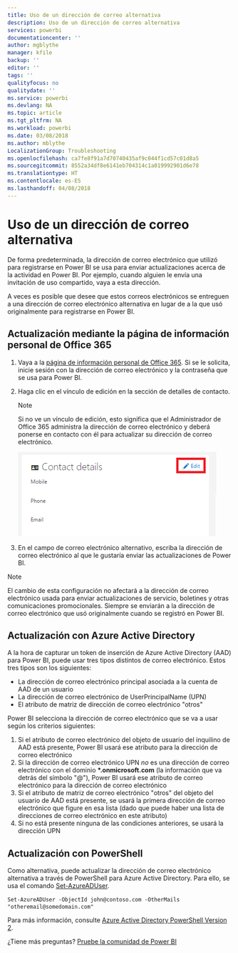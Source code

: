 ```yaml
---
title: Uso de un dirección de correo alternativa
description: Uso de un dirección de correo alternativa
services: powerbi
documentationcenter: ''
author: mgblythe
manager: kfile
backup: ''
editor: ''
tags: ''
qualityfocus: no
qualitydate: ''
ms.service: powerbi
ms.devlang: NA
ms.topic: article
ms.tgt_pltfrm: NA
ms.workload: powerbi
ms.date: 03/08/2018
ms.author: mblythe
LocalizationGroup: Troubleshooting
ms.openlocfilehash: ca7fe8f91a7d70740435af9c044f1cd57c01d8a5
ms.sourcegitcommit: 8552a34df8e6141eb704314c1a019992901d6e78
ms.translationtype: HT
ms.contentlocale: es-ES
ms.lasthandoff: 04/08/2018
---
```

# <a name="using-an-alternate-email-address"></a>Uso de un dirección de correo alternativa
De forma predeterminada, la dirección de correo electrónico que utilizó para registrarse en Power BI se usa para enviar actualizaciones acerca de la actividad en Power BI.  Por ejemplo, cuando alguien le envía una invitación de uso compartido, vaya a esta dirección.

A veces es posible que desee que estos correos electrónicos se entreguen a una dirección de correo electrónico alternativa en lugar de a la que usó originalmente para registrarse en Power BI.

## <a name="updating-through-office-365-personal-info-page"></a>Actualización mediante la página de información personal de Office 365
1. Vaya a la [página de información personal de Office 365](https://portal.office.com/account/#personalinfo).  Si se le solicita, inicie sesión con la dirección de correo electrónico y la contraseña que se usa para Power BI.
2. Haga clic en el vínculo de edición en la sección de detalles de contacto.  
   
   > [!NOTE]
   > Si no ve un vínculo de edición, esto significa que el Administrador de Office 365 administra la dirección de correo electrónico y deberá ponerse en contacto con él para actualizar su dirección de correo electrónico.
   > 
   > 
   
   ![](media/service-admin-alternate-email-address-for-power-bi/contact-details.png)
3. En el campo de correo electrónico alternativo, escriba la dirección de correo electrónico al que le gustaría enviar las actualizaciones de Power BI.

> [!NOTE]
> El cambio de esta configuración no afectará a la dirección de correo electrónico usada para enviar actualizaciones de servicio, boletines y otras comunicaciones promocionales.  Siempre se enviarán a la dirección de correo electrónico que usó originalmente cuando se registró en Power BI.
> 
> 

## <a name="updating-through-azure-active-directory"></a>Actualización con Azure Active Directory
A la hora de capturar un token de inserción de Azure Active Directory (AAD) para Power BI, puede usar tres tipos distintos de correo electrónico. Estos tres tipos son los siguientes:

* La dirección de correo electrónico principal asociada a la cuenta de AAD de un usuario
* La dirección de correo electrónico de UserPrincipalName (UPN)
* El atributo de matriz de dirección de correo electrónico "otros"

Power BI selecciona la dirección de correo electrónico que se va a usar según los criterios siguientes:
1.  Si el atributo de correo electrónico del objeto de usuario del inquilino de AAD está presente, Power BI usará ese atributo para la dirección de correo electrónico
2.  Si la dirección de correo electrónico UPN *no* es una dirección de correo electrónico con el dominio **\*.onmicrosoft.com** (la información que va detrás del símbolo "\@"), Power BI usará ese atributo de correo electrónico para la dirección de correo electrónico
3.  Si el atributo de matriz de correo electrónico "otros" del objeto del usuario de AAD está presente, se usará la primera dirección de correo electrónico que figure en esa lista (dado que puede haber una lista de direcciones de correo electrónico en este atributo)
4. Si no está presente ninguna de las condiciones anteriores, se usará la dirección UPN

## <a name="updating-with-powershell"></a>Actualización con PowerShell
Como alternativa, puede actualizar la dirección de correo electrónico alternativa a través de PowerShell para Azure Active Directory. Para ello, se usa el comando [Set-AzureADUser](https://docs.microsoft.com/powershell/module/azuread/set-azureaduser).

```
Set-AzureADUser -ObjectId john@contoso.com -OtherMails "otheremail@somedomain.com"
```

Para más información, consulte [Azure Active Directory PowerShell Version 2](https://docs.microsoft.com/powershell/azure/active-directory/install-adv2).

¿Tiene más preguntas? [Pruebe la comunidad de Power BI](http://community.powerbi.com/)

